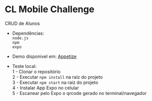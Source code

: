 # CL Mobile Challenge

CRUD de Alunos

* Dependências:                                       
    ```node.js```  
    ```npm```  
    ```expo```  

* Demo disponível em: [Appetize](https://appetize.io/app/j92cn4y4jrxdjzj9b4yk5qfff4?device=nexus5&scale=75&orientation=portrait&osVersion=8.1)

* Teste local:  
    1 - Clonar o repositório    
    2 - Executar ```npm install```   na raiz do projeto    
    3 - Executar ```npm start```   na raiz do projeto    
    4 - Instalar App Expo no celular                               
    5 - Escanear pelo Expo o qrcode gerado no terminal/navegador  
    
